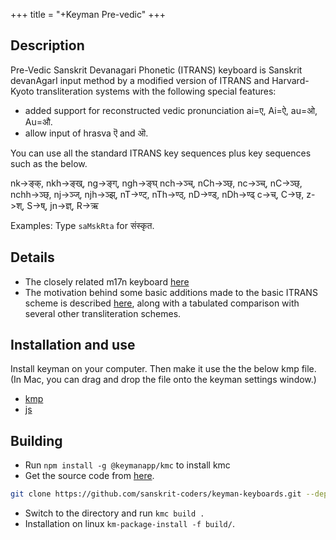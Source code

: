 +++
title = "+Keyman Pre-vedic"
+++
## Description

Pre-Vedic Sanskrit Devanagari Phonetic (ITRANS) keyboard is Sanskrit devanAgarI input method by a modified version of ITRANS and Harvard-Kyoto transliteration systems with the following special features:

- added support for reconstructed vedic pronunciation ai=ए, Ai=ऐ, au=ओ, Au=औ.
- allow input of hrasva ऎ and ऒ.


You can use all the standard ITRANS key sequences plus key
sequences such as the below.

nk->ङ्क्, nkh->ङ्ख्, ng->ङ्ग्, ngh->ङ्घ्
nch->ञ्च्, nCh->ञ्छ्, nc->ञ्च्, nC->ञ्छ्, nchh->ञ्छ्,
nj->ञ्ज्, njh->ञ्झ्, nT->ण्ट्, nTh->ण्ठ्, nD->ण्ड्, nDh->ण्ढ्
c->च्, C->छ्, z->श्, S->ष्, jn->ज्ञ्, R->ऋ

Examples: Type `saMskRta` for संस्कृत.

## Details

- The closely related m17n keyboard [here](https://github.com/indic-transliteration/m17n-db-indic/blob/master/sa-vedic-itrans.mim)
- The motivation behind some basic additions made to the basic ITRANS scheme is described [here](https://sanskrit-coders.github.io/input/optitrans/https://sanskrit-coders.github.io/input/optitrans/), along with a tabulated comparison with several other transliteration schemes.

## Installation and use
Install keyman on your computer. Then make it use the the below kmp file. (In Mac, you can drag and drop the file onto the keyman settings window.)

- [kmp](https://sanskrit-coders.github.io/input/keyman_pre_vedic/itrans_devanagari_sanskrit_pre_vedic.kmp)
- [js](itrans_devanagari_sanskrit_pre_vedic.js)

## Building
- Run  `npm install -g @keymanapp/kmc` to install kmc
- Get the source code from [here](https://github.com/sanskrit-coders/keyman-keyboards/tree/master/release/itrans/itrans_devanagari_sanskrit_pre_vedic).

```bash
git clone https://github.com/sanskrit-coders/keyman-keyboards.git --depth 1
```

- Switch to the directory and run `kmc build .`
- Installation on linux `km-package-install -f build/`.